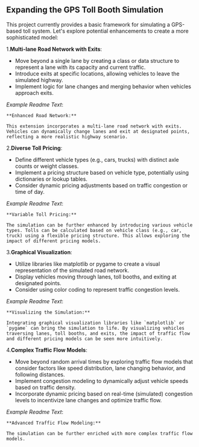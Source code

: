 ## Expanding the GPS Toll Booth Simulation

This project currently provides a basic framework for simulating a GPS-based toll system. Let's explore potential enhancements to create a more sophisticated model:

1.**Multi-lane Road Network with Exits**:

* Move beyond a single lane by creating a class or data structure to represent a lane with its capacity and current traffic.
* Introduce exits at specific locations, allowing vehicles to leave the simulated highway.
* Implement logic for lane changes and merging behavior when vehicles approach exits.

_Example Readme Text_:

```
**Enhanced Road Network:**

This extension incorporates a multi-lane road network with exits. Vehicles can dynamically change lanes and exit at designated points, reflecting a more realistic highway scenario.
```

2.**Diverse Toll Pricing**:

* Define different vehicle types (e.g., cars, trucks) with distinct axle counts or weight classes.
* Implement a pricing structure based on vehicle type, potentially using dictionaries or lookup tables.
* Consider dynamic pricing adjustments based on traffic congestion or time of day.

_Example Readme Text_:

```
**Variable Toll Pricing:**

The simulation can be further enhanced by introducing various vehicle types. Tolls can be calculated based on vehicle class (e.g., car, truck) using a flexible pricing structure. This allows exploring the impact of different pricing models.
```

3.**Graphical Visualization**:

* Utilize libraries like matplotlib or pygame to create a visual representation of the simulated road network.
* Display vehicles moving through lanes, toll booths, and exiting at designated points.
* Consider using color coding to represent traffic congestion levels.

_Example Readme Text_:

```
**Visualizing the Simulation:**

Integrating graphical visualization libraries like `matplotlib` or `pygame` can bring the simulation to life. By visualizing vehicles traversing lanes, toll booths, and exits, the impact of traffic flow and different pricing models can be seen more intuitively.
```

4.**Complex Traffic Flow Models**:

* Move beyond random arrival times by exploring traffic flow models that consider factors like speed distribution, lane changing behavior, and following distances.
* Implement congestion modeling to dynamically adjust vehicle speeds based on traffic density.
* Incorporate dynamic pricing based on real-time (simulated) congestion levels to incentivize lane changes and optimize traffic flow.

_Example Readme Text_:

```
**Advanced Traffic Flow Modeling:**

The simulation can be further enriched with more complex traffic flow models.
```